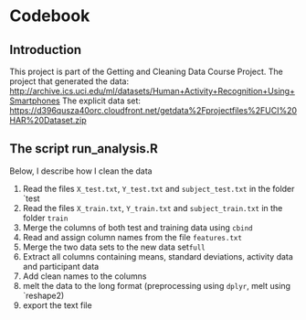 

# Codebook

## Introduction

This project is part of the Getting and Cleaning Data Course Project.
The project that generated the data:
http://archive.ics.uci.edu/ml/datasets/Human+Activity+Recognition+Using+Smartphones
The explicit data set:
https://d396qusza40orc.cloudfront.net/getdata%2Fprojectfiles%2FUCI%20HAR%20Dataset.zip

## The script run_analysis.R

Below, I describe how I clean the data

1. Read the files `X_test.txt`, `Y_test.txt` and `subject_test.txt` in the folder `test
2. Read the files `X_train.txt`, `Y_train.txt` and `subject_train.txt` in the folder `train`
3. Merge the columns of both test and training data using `cbind`
4. Read and assign column names from the file `features.txt`
5. Merge the two data sets to the new data set`full`
6. Extract all columns containing means, standard deviations, activity data and participant data
7. Add clean names to the columns
8. melt the data to the long format (preprocessing using `dplyr`, melt using `reshape2)
9. export the text file